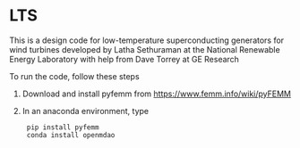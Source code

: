 # LTS
This is a design code for low-temperature superconducting generators for wind turbines developed by Latha Sethuraman at the National Renewable Energy Laboratory with help from Dave Torrey at GE Research

To run the code, follow these steps

1. Download and install pyfemm from https://www.femm.info/wiki/pyFEMM
2. In an anaconda environment, type 

        pip install pyfemm
        conda install openmdao